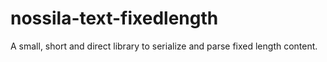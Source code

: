 # nossila-text-fixedlength
A small, short and direct library to serialize and parse fixed length content.
